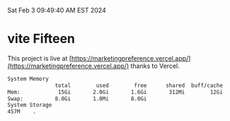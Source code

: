 Sat Feb  3 09:49:40 AM EST 2024

# vite Fifteen


This project is live at [https://marketingpreference.vercel.app/](https://marketingpreference.vercel.app/) thanks to Vercel.

```bash
System Memory
               total        used        free      shared  buff/cache   available
Mem:            15Gi       2.0Gi       1.6Gi       312Mi        12Gi        13Gi
Swap:          8.0Gi       1.0Mi       8.0Gi
System Storage
457M	.
